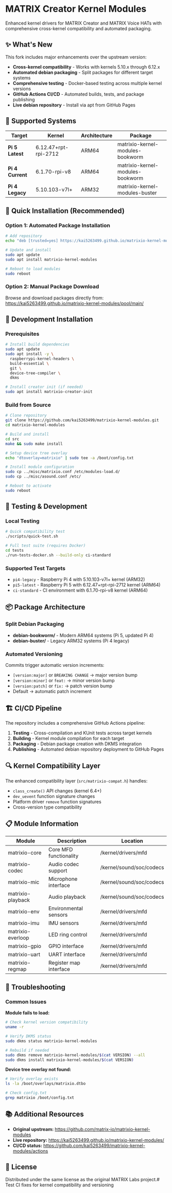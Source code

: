 # MATRIX Creator Kernel Modules

Enhanced kernel drivers for MATRIX Creator and MATRIX Voice HATs with comprehensive cross-kernel compatibility and automated packaging.

## ✨ What's New

This fork includes major enhancements over the upstream version:

- **Cross-kernel compatibility** - Works with kernels 5.10.x through 6.12.x
- **Automated debian packaging** - Split packages for different target systems  
- **Comprehensive testing** - Docker-based testing across multiple kernel versions
- **GitHub Actions CI/CD** - Automated builds, tests, and package publishing
- **Live debian repository** - Install via apt from GitHub Pages

## 🎯 Supported Systems

| Target | Kernel | Architecture | Package |
|--------|--------|--------------|---------|
| **Pi 5 Latest** | 6.12.47+rpt-rpi-2712 | ARM64 | matrixio-kernel-modules-bookworm |
| **Pi 4 Current** | 6.1.70-rpi-v8 | ARM64 | matrixio-kernel-modules-bookworm |
| **Pi 4 Legacy** | 5.10.103-v7l+ | ARM32 | matrixio-kernel-modules-buster |

## 🚀 Quick Installation (Recommended)

### Option 1: Automated Package Installation

```bash
# Add repository
echo "deb [trusted=yes] https://kai5263499.github.io/matrixio-kernel-modules/ stable main" | sudo tee /etc/apt/sources.list.d/matrixio.list

# Update and install
sudo apt update
sudo apt install matrixio-kernel-modules

# Reboot to load modules
sudo reboot
```

### Option 2: Manual Package Download

Browse and download packages directly from: https://kai5263499.github.io/matrixio-kernel-modules/pool/main/

## 🔧 Development Installation

### Prerequisites

```bash
# Install build dependencies
sudo apt update
sudo apt install -y \
  raspberrypi-kernel-headers \
  build-essential \
  git \
  device-tree-compiler \
  dkms

# Install creator init (if needed)
sudo apt install matrixio-creator-init
```

### Build from Source

```bash
# Clone repository
git clone https://github.com/kai5263499/matrixio-kernel-modules.git
cd matrixio-kernel-modules

# Build and install
cd src
make && sudo make install

# Setup device tree overlay
echo "dtoverlay=matrixio" | sudo tee -a /boot/config.txt

# Install module configuration
sudo cp ../misc/matrixio.conf /etc/modules-load.d/
sudo cp ../misc/asound.conf /etc/

# Reboot to activate
sudo reboot
```

## 🧪 Testing & Development

### Local Testing

```bash
# Quick compatibility test
./scripts/quick-test.sh

# Full test suite (requires Docker)
cd tests
./run-tests-docker.sh --build-only ci-standard
```

### Supported Test Targets

- `pi4-legacy` - Raspberry Pi 4 with 5.10.103-v7l+ kernel (ARM32)
- `pi5-latest` - Raspberry Pi 5 with 6.12.47+rpt-rpi-2712 kernel (ARM64)  
- `ci-standard` - CI environment with 6.1.70-rpi-v8 kernel (ARM64)

## 📦 Package Architecture

### Split Debian Packaging

- **debian-bookworm/** - Modern ARM64 systems (Pi 5, updated Pi 4)
- **debian-buster/** - Legacy ARM32 systems (Pi 4 legacy)

### Automated Versioning

Commits trigger automatic version increments:
- `[version:major]` or `BREAKING CHANGE` → major version bump
- `[version:minor]` or `feat:` → minor version bump  
- `[version:patch]` or `fix:` → patch version bump
- Default → automatic patch increment

## 🏗️ CI/CD Pipeline

The repository includes a comprehensive GitHub Actions pipeline:

1. **Testing** - Cross-compilation and KUnit tests across target kernels
2. **Building** - Kernel module compilation for each target
3. **Packaging** - Debian package creation with DKMS integration
4. **Publishing** - Automated debian repository deployment to GitHub Pages

## 🔍 Kernel Compatibility Layer

The enhanced compatibility layer (`src/matrixio-compat.h`) handles:

- `class_create()` API changes (kernel 6.4+)
- `dev_uevent` function signature changes  
- Platform driver `remove` function signatures
- Cross-version type compatibility

## 📋 Module Information

| Module | Description | Location |
|--------|-------------|----------|
| matrixio-core | Core MFD functionality | /kernel/drivers/mfd |
| matrixio-codec | Audio codec support | /kernel/sound/soc/codecs |
| matrixio-mic | Microphone interface | /kernel/sound/soc/codecs |
| matrixio-playback | Audio playback | /kernel/sound/soc/codecs |
| matrixio-env | Environmental sensors | /kernel/drivers/mfd |
| matrixio-imu | IMU sensors | /kernel/drivers/mfd |
| matrixio-everloop | LED ring control | /kernel/drivers/mfd |
| matrixio-gpio | GPIO interface | /kernel/drivers/mfd |
| matrixio-uart | UART interface | /kernel/drivers/mfd |
| matrixio-regmap | Register map interface | /kernel/drivers/mfd |

## 🐛 Troubleshooting

### Common Issues

**Module fails to load:**
```bash
# Check kernel version compatibility
uname -r

# Verify DKMS status  
sudo dkms status matrixio-kernel-modules

# Rebuild if needed
sudo dkms remove matrixio-kernel-modules/$(cat VERSION) --all
sudo dkms install matrixio-kernel-modules/$(cat VERSION)
```

**Device tree overlay not found:**
```bash
# Verify overlay exists
ls -la /boot/overlays/matrixio.dtbo

# Check config.txt
grep matrixio /boot/config.txt
```

## 📚 Additional Resources

- **Original upstream:** https://github.com/matrix-io/matrixio-kernel-modules
- **Live repository:** https://kai5263499.github.io/matrixio-kernel-modules/
- **CI/CD status:** https://github.com/kai5263499/matrixio-kernel-modules/actions

## 📄 License

Distributed under the same license as the original MATRIX Labs project.# Test CI fixes for kernel compatibility and versioning
